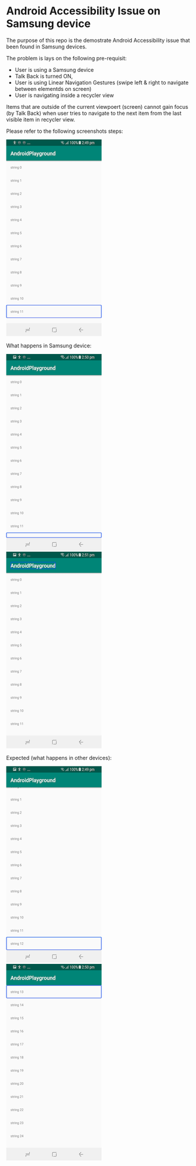 # Android Accessibility Issue on Samsung device

The purpose of this repo is the demostrate Android Accessibility issue that been found in Samsung devices.

The problem is lays on the following pre-requisit:
* User is using a Samsung device
* Talk Back is turned ON,
* User is using Linear Navigation Gestures (swipe left & right to navigate between elementds on screen)
* User is navigating inside a recycler view

Items that are outside of the current viewpoert (screen) cannot gain focus (by Talk Back) when user tries to navigate to the next item from the last visible item in recycler view.


Please refer to the following screenshots steps:

![](assets/41149711225699743.png)

What happens in Samsung device:

![](assets/8169354057151942962.png) ![](assets/6268400203715852237.png)


Expected (what happens in other devices):

![](assets/1430829563001271669.png) ![](assets/6390499224881021949.png)


